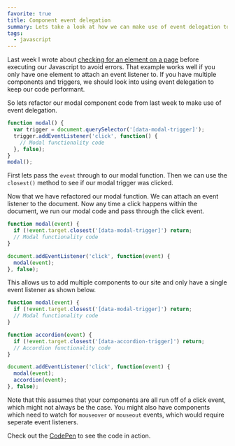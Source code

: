 ```yaml
---
favorite: true
title: Component event delegation
summary: Lets take a look at how we can make use of event delegation to manage our components event listeners efficiently.
tags:
  - javascript
---
```

Last week I wrote about [checking for an element on a page](/posts/2018/08/check-for-element/) before executing our Javascript to avoid errors. That example works well if you only have one element to attach an event listener to. If you have multiple components and triggers, we should look into using event delegation to keep our code performant.

So lets refactor our modal component code from last week to make use of event delegation.

```js
function modal() {
  var trigger = document.querySelector('[data-modal-trigger]');
  trigger.addEventListener('click', function() {
    // Modal functionality code
  }, false);
}
modal();
```

First lets pass the `event` through to our modal function. Then we can use the `closest()` method to see if our modal trigger was clicked.

Now that we have refactored our modal function. We can attach an event listener to the document. Now any time a click happens within the document, we run our modal code and pass through the click event.

```js
function modal(event) {
  if (!event.target.closest('[data-modal-trigger]') return;
  // Modal functionality code
}

document.addEventListener('click', function(event) {
  modal(event);
}, false);
```

This allows us to add multiple components to our site and only have a single event listener as shown below.

```js
function modal(event) {
  if (!event.target.closest('[data-modal-trigger]') return;
  // Modal functionality code
}

function accordion(event) {
  if (!event.target.closest('[data-accordion-trigger]') return;
  // Accordion functionality code
}

document.addEventListener('click', function(event) {
  modal(event);
  accordion(event);
}, false);
```

Note that this assumes that your components are all run off of a click event, which might not always be the case. You might also have components which need to watch for `mouseover` or `mouseout` events, which would require seperate event listeners.

Check out the [CodePen](https://codepen.io/alexcarpenter/pen/pZKeKV) to see the code in action.
